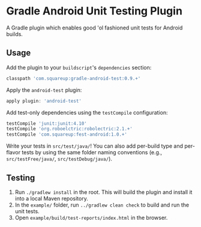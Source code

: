 Gradle Android Unit Testing Plugin
==================================

A Gradle plugin which enables good 'ol fashioned unit tests for Android builds.



Usage
-----

Add the plugin to your `buildscript`'s `dependencies` section:
```groovy
classpath 'com.squareup:gradle-android-test:0.9.+'
```
Apply the `android-test` plugin:
```groovy
apply plugin: 'android-test'
```
Add test-only dependencies using the `testCompile` configuration:
```groovy
testCompile 'junit:junit:4.10'
testCompile 'org.roboelctric:robolectric:2.1.+'
testCompile 'com.squareup:fest-android:1.0.+'
```
Write your tests in `src/test/java/`! You can also add per-build type and per-flavor tests by using
the same folder naming conventions (e.g., `src/testFree/java/`, `src/testDebug/java/`).


Testing
-------

 1. Run `./gradlew install` in the root. This will build the plugin and install it into a local Maven
    repository.
 2. In the `example/` folder, run `../gradlew clean check` to build and run the unit tests.
 3. Open `example/build/test-reports/index.html` in the browser.
